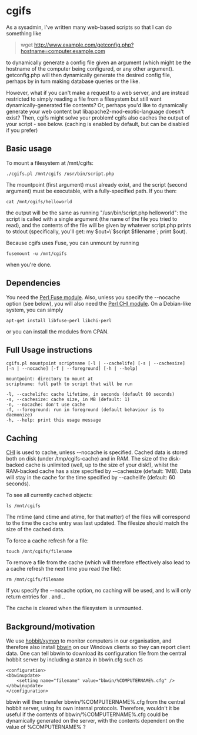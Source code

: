 # cgifs

As a sysadmin, I've written many web-based scripts so that I can do something like

> wget http://www.example.com/getconfig.php?hostname=computer.example.com

to dynamically generate a config file given an argument (which might be the hostname of the computer being configured, or any other argument). getconfig.php will then dynamically generate the desired config file, perhaps by in turn making database queries or the like.

However, what if you can't make a request to a web server, and are instead restricted to simply reading a file from a filesystem but still want dynamically-generated file contents? Or, perhaps you'd like to dynamically generate your web content but libapache2-mod-exotic-language doesn't exist? Then, cgifs might solve your problem! cgifs also caches the output of your script - see below. (caching is enabled by default, but can be disabled if you prefer)

Basic usage
-----------
To mount a filesystem at /mnt/cgifs:

    ./cgifs.pl /mnt/cgifs /usr/bin/script.php

The mountpoint (first argument) must already exist, and the script (second argument) must be executable, with a fully-specified path. If you then:

    cat /mnt/cgifs/helloworld

the output will be the same as running "/usr/bin/script.php helloworld": the script is called with a single argument (the name of the file you tried to read), and the contents of the file will be given by whatever script.php prints to stdout (specifically, you'll get: my $out=\`$script $filename\`; print $out). 

Because cgifs uses Fuse, you can unmount by running

    fusemount -u /mnt/cgifs

when you're done.

Dependencies
------------
You need the [Perl Fuse module](http://search.cpan.org/dist/Fuse/Fuse.pm). Also, unless you specify the --nocache option (see below), you will also need the [Perl CHI module](http://search.cpan.org/~jswartz/CHI-0.59/lib/CHI.pm). On a Debian-like system, you can simply

    apt-get install libfuse-perl libchi-perl

or you can install the modules from CPAN.

Full Usage instructions
-----------------------
    cgifs.pl mountpoint scriptname [-l | --cachelife] [-s | --cachesize] [-n | --nocache] [-f | --foreground] [-h | --help]

    mountpoint: directory to mount at
    scriptname: full path to script that will be run

    -l, --cachelife: cache lifetime, in seconds (default 60 seconds)
    -s, --cachesize: cache size, in MB (default: 1)
    -n, --nocache: don't use cache
    -f, --foreground: run in foreground (default behaviour is to daemonize)
    -h, --help: print this usage message

Caching
-------
[CHI](http://search.cpan.org/~jswartz/CHI-0.59/lib/CHI.pm) is used to cache, unless --nocache is specified. Cached data is stored both on disk (under /tmp/cgifs-cache) and in RAM. The size of the disk-backed cache is unlimited (well, up to the size of your disk!), whilst the RAM-backed cache has a size specified by --cachesize (default: 1MB). Data will stay in the cache for the time specified by --cachelife (default: 60 seconds). 

To see all currently cached objects:

    ls /mnt/cgifs

The mtime (and ctime and atime, for that matter) of the files will correspond to the time the cache entry was last updated. The filesize should match the size of the cached data.

To force a cache refresh for a file:

    touch /mnt/cgifs/filename

To remove a file from the cache (which will therefore effectively also lead to a cache refresh the next time you read the file):

    rm /mnt/cgifs/filename

If you specify the --nocache option, no caching will be used, and ls will only return entries for . and ..

The cache is cleared when the filesystem is unmounted.

Background/motivation
---------------------
We use [hobbit/xymon](http://xymon.sourceforge.net/) to monitor computers in our organisation, and therefore also install [bbwin](http://bbwin.sourceforge.net/) on our Windows clients so they can report client data. One can tell bbwin to download its configuration file from the central hobbit server by including a stanza in bbwin.cfg such as 

    <configuration>
    <bbwinupdate>
        <setting name="filename" value="bbwin/%COMPUTERNAME%.cfg" />
    </bbwinupdate>
    </configuration>

bbwin will then transfer bbwin/%COMPUTERNAME%.cfg from the central hobbit server, using its own internal protocols. Therefore, wouldn't it be useful if the contents of bbwin/%COMPUTERNAME%.cfg could be dynamically generated on the server, with the contents dependent on the value of %COMPUTERNAME% ?
